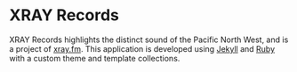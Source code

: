 # XRAY Records

XRAY Records highlights the distinct sound of the Pacific North West, and is a project of <a href="https://xray.fm">xray.fm</a>. This application is developed using <a href="https://jekyllrb.com/">Jekyll</a> and <a href="https://www.ruby-lang.org/en/">Ruby</a> with a custom theme and template collections.
